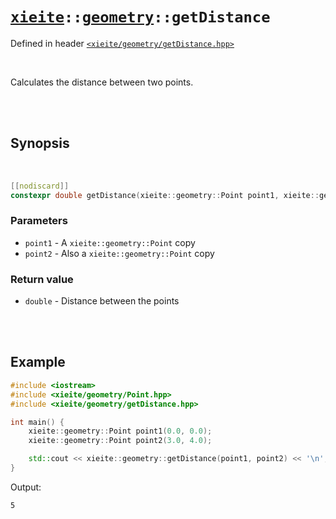 # [`xieite`](../../README.md)`::`[`geometry`](../../docs/geometry.md)`::getDistance`
Defined in header [`<xieite/geometry/getDistance.hpp>`](../../include/xieite/geometry/getDistance.hpp)

<br/>

Calculates the distance between two points.

<br/><br/>

## Synopsis

<br/>

```cpp
[[nodiscard]]
constexpr double getDistance(xieite::geometry::Point point1, xieite::geometry::Point point2) noexcept;
```
### Parameters
- `point1` - A `xieite::geometry::Point` copy
- `point2` - Also a `xieite::geometry::Point` copy
### Return value
- `double` - Distance between the points

<br/><br/>

## Example
```cpp
#include <iostream>
#include <xieite/geometry/Point.hpp>
#include <xieite/geometry/getDistance.hpp>

int main() {
	xieite::geometry::Point point1(0.0, 0.0);
	xieite::geometry::Point point2(3.0, 4.0);

	std::cout << xieite::geometry::getDistance(point1, point2) << '\n';
}
```
Output:
```
5
```